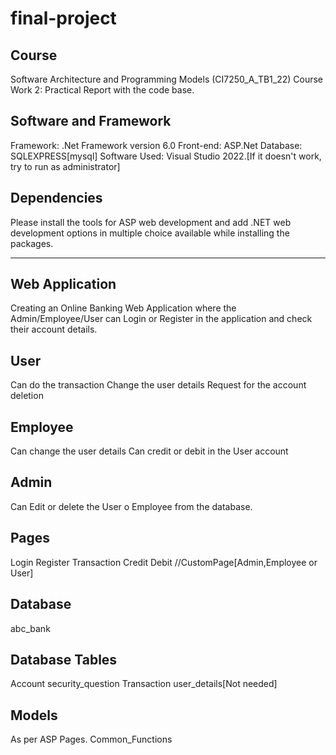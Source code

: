 # final-project

Course
------
Software Architecture and Programming Models (CI7250_A_TB1_22)
Course Work 2: Practical Report with the code base.


Software and Framework
----------------------
Framework: .Net Framework version 6.0
Front-end: ASP.Net
Database: SQLEXPRESS[mysql]
Software Used: Visual Studio 2022.[If it doesn't work, try to run as administrator]

Dependencies
------------
Please install the tools for ASP web development and add .NET web development options in multiple choice available while installing the packages.

--------------------------------------------------------------------------
Web Application
---------------
Creating an Online Banking Web Application where the Admin/Employee/User can Login or Register in the application and check their account details.

User
----
Can do the transaction
Change the user details
Request for the account deletion

Employee
--------
Can change the user details
Can credit or debit in the User account

Admin
-----
Can Edit or delete the User o Employee from the database.


Pages
-----
Login
Register
Transaction
Credit
Debit
//CustomPage[Admin,Employee or User]


Database
---------
abc_bank

Database Tables
---------------
Account
security_question
Transaction
user_details[Not needed]

Models
------
As per ASP Pages.
Common_Functions

